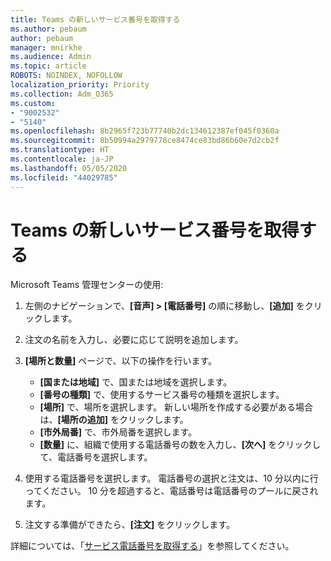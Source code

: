 ```yaml
---
title: Teams の新しいサービス番号を取得する
ms.author: pebaum
author: pebaum
manager: mnirkhe
ms.audience: Admin
ms.topic: article
ROBOTS: NOINDEX, NOFOLLOW
localization_priority: Priority
ms.collection: Adm_O365
ms.custom:
- "9002532"
- "5140"
ms.openlocfilehash: 8b2965f723b77740b2dc134612387ef045f0360a
ms.sourcegitcommit: 8b50994a2979778ce8474ce83bd86b60e7d2cb2f
ms.translationtype: HT
ms.contentlocale: ja-JP
ms.lasthandoff: 05/05/2020
ms.locfileid: "44029785"
---
```

# <a name="get-new-service-numbers-for-teams"></a>Teams の新しいサービス番号を取得する

Microsoft Teams 管理センターの使用:

1. 左側のナビゲーションで、**[音声] > [電話番号]** の順に移動し、**[追加]** をクリックします。
2. 注文の名前を入力し、必要に応じて説明を追加します。
3. **[場所と数量]** ページで、以下の操作を行います。

    - **[国または地域]** で、国または地域を選択します。
    - **[番号の種類]** で、使用するサービス番号の種類を選択します。
    - **[場所]** で、場所を選択します。 新しい場所を作成する必要がある場合は、**[場所の追加]** をクリックします。
    - **[市外局番]** で、市外局番を選択します。
    - **[数量]** に、組織で使用する電話番号の数を入力し、**[次へ]** をクリックして、電話番号を選択します。
    
4. 使用する電話番号を選択します。 電話番号の選択と注文は、10 分以内に行ってください。 10 分を超過すると、電話番号は電話番号のプールに戻されます。
5. 注文する準備ができたら、**[注文]** をクリックします。

詳細については、「[サービス電話番号を取得する](https://docs.microsoft.com/microsoftteams/getting-service-phone-numbers)」を参照してください。
